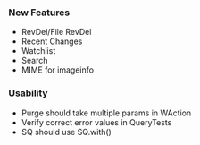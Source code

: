 ### New Features
* RevDel/File RevDel
* Recent Changes
* Watchlist
* Search
* MIME for imageinfo

### Usability
* Purge should take multiple params in WAction
* Verify correct error values in QueryTests
* SQ should use SQ.with()
